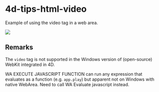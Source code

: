 # 4d-tips-html-video
Example of using the video tag in a web area.

![](https://github.com/miyako/4d-tips-html-video/blob/master/images/m.png)

Remarks
---

The ```video``` tag is not supported in the Windows version of (open-source) WebKit integrated in 4D.

WA EXECUTE JAVASCRIPT FUNCTION can run any expression that evaluates as a function (e.g. ```app.play```) but apparent not on Windows with native WebArea. Need to call WA Evaluate javascript instead.

